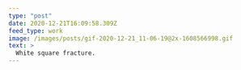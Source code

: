 ```yaml
---
type: "post"
date: 2020-12-21T16:09:58.309Z
feed_type: work
image: /images/posts/gif-2020-12-21_11-06-19@2x-1608566998.gif
text: >
  White square fracture.
---
```

